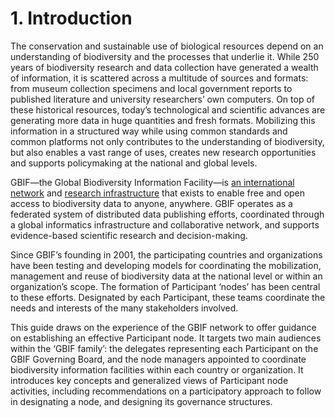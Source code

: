 # 1. Introduction

The conservation and sustainable use of biological resources depend on an understanding of biodiversity and the processes that underlie it. While 250 years of biodiversity research and data collection have generated a wealth of information, it is scattered across a multitude of sources and formats: from museum collection specimens and local government reports to published literature and university researchers’ own computers. On top of these historical resources, today’s technological and scientific advances are generating more data in huge quantities and fresh formats. Mobilizing this information in a structured way while using common standards and common platforms not only contributes to the understanding of biodiversity, but also enables a vast range of uses, creates new research opportunities and supports policymaking at the national and global levels. 

GBIF—the Global Biodiversity Information Facility—is [an international network](https://www.gbif.org/the-gbif-network) and [research infrastructure](https://www.gbif.org) that exists to enable free and open access to biodiversity data to anyone, anywhere. GBIF operates as a federated system of distributed data publishing efforts, coordinated through a global informatics infrastructure and collaborative network, and supports evidence-based scientific research and decision-making.  

Since GBIF’s founding in 2001, the participating countries and organizations have been testing and developing models for coordinating the mobilization, management and reuse of biodiversity data at the national level or within an organization’s scope. The formation of Participant ‘nodes’ has been central to these efforts. Designated by each Participant, these teams coordinate the needs and interests of the many stakeholders involved.  

This guide draws on the experience of the GBIF network to offer guidance on establishing an effective Participant node. It targets two main audiences within the ‘GBIF family’: the delegates representing each Participant on the GBIF Governing Board, and the node managers appointed to coordinate biodiversity information facilities within each country or organization. It introduces key concepts and generalized views of Participant node activities, including recommendations on a participatory approach to follow in designating a node, and designing its governance structures.
